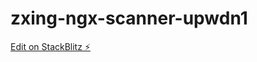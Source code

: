 # zxing-ngx-scanner-upwdn1

[Edit on StackBlitz ⚡️](https://stackblitz.com/edit/zxing-ngx-scanner-upwdn1)